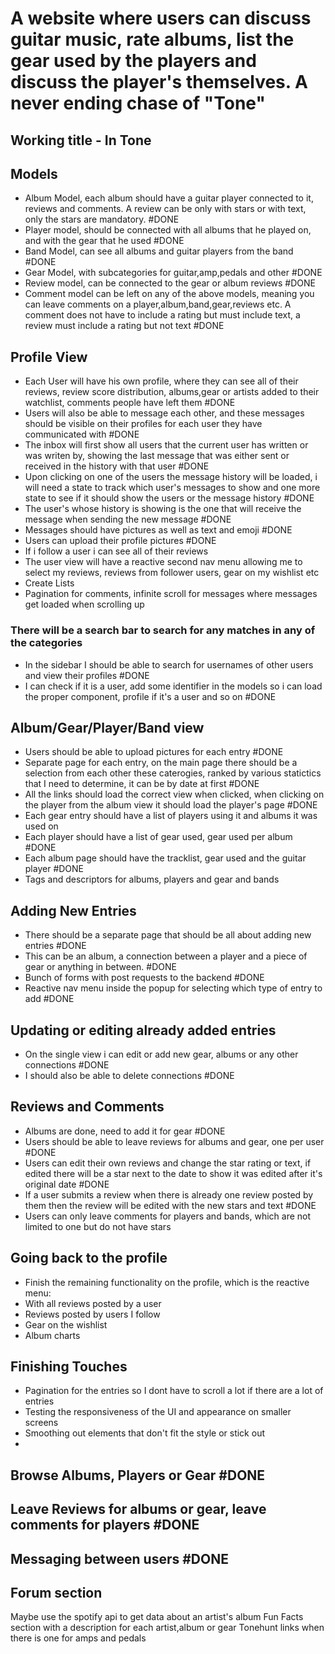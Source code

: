 
# A website where users can discuss guitar music, rate albums, list the gear used by the players and discuss the player's themselves. A never ending chase of "Tone"

## Working title - In Tone

## Models

- Album Model, each album should have a guitar player connected to it, reviews and comments. A review can be only with stars or with text, only the stars are mandatory. #DONE
- Player model, should be connected with all albums that he played on, and with the gear that he used #DONE
- Band Model, can see all albums and guitar players from the band #DONE
- Gear Model, with subcategories for guitar,amp,pedals and other #DONE
- Review model, can be connected to the gear or album reviews #DONE
- Comment model can be left on any of the above models, meaning you can leave comments on a player,album,band,gear,reviews etc. A comment does not have to include a rating but must include text, a review must include a rating but not text #DONE

## Profile View

- Each User will have his own profile, where they can see all of their reviews, review score distribution, albums,gear or artists added to their watchlist, comments people have left them #DONE
- Users will also be able to message each other, and these messages should be visible on their profiles for each user they have communicated with #DONE
- The inbox will first show all users that the current user has written or was writen by, showing the last message that was either sent or received in the history with that user #DONE
- Upon clicking on one of the users the message history will be loaded, i will need a state to track which user's messages to show and one more state to see if it should show the users or the message history #DONE
- The user's whose history is showing is the one that will receive the message when sending the new message #DONE
- Messages should have pictures as well as text and emoji #DONE
- Users can upload their profile pictures #DONE
- If i follow a user i can see all of their reviews
- The user view will have a reactive second nav menu allowing me to select my reviews, reviews from follower users, gear on my wishlist etc
- Create Lists
- Pagination for comments, infinite scroll for messages where messages get loaded when scrolling up

### There will be a search bar to search for any matches in any of the categories

- In the sidebar I should be able to search for usernames of other users and view their profiles #DONE
- I can check if it is a user, add some identifier in the models so i can load the proper component, profile if it's a user and so on #DONE

## Album/Gear/Player/Band view

- Users should be able to upload pictures for each entry #DONE 
- Separate page for each entry, on the main page there should be a selection from each other these caterogies, ranked by various statictics that I need to determine, it can be by date at first #DONE
- All the links should load the correct view when clicked, when clicking on the player from the album view it should load the player's page  #DONE
- Each gear entry should have a list of players using it and albums it was used on
- Each player should have a list of gear used, gear used per album #DONE 
- Each album page should have the tracklist, gear used and the guitar player #DONE 
- Tags and descriptors for albums, players and gear and bands

## Adding New Entries

- There should be a separate page that should be all about adding new entries #DONE 
- This can be an album, a connection between a player and a piece of gear or anything in between. #DONE 
- Bunch of forms with post requests to the backend #DONE 
- Reactive nav menu inside the popup for selecting which type of entry to add #DONE 

## Updating or editing already added entries
- On the single view i can edit or add new gear, albums or any other connections #DONE 
- I should also be able to delete connections #DONE 
## Reviews and Comments
- Albums are done, need to add it for gear #DONE 
- Users should be able to leave reviews for albums and gear, one per user #DONE 
- Users can edit their own reviews and change the star rating or text, if edited there will be a star next to the date to show it was edited after it's original date #DONE 
- If a user submits a review when there is already one review posted by them then the review will be edited with the new stars and text #DONE 
- Users can only leave comments for players and bands, which are not limited to one but do not have stars

## Going back to the profile
- Finish the remaining functionality on the profile, which is the reactive menu: 
- With all reviews posted by a user
- Reviews posted by users I follow 
- Gear on the wishlist 
- Album charts

## Finishing Touches
- Pagination for the entries so I dont have to scroll a lot if there are a lot of entries
- Testing the responsiveness of the UI and appearance on smaller screens
- Smoothing out elements that don't fit the style or stick out
- 
## Browse Albums, Players or Gear #DONE

## Leave Reviews for albums or gear, leave comments for players #DONE 

## Messaging between users #DONE

## Forum section

Maybe use the spotify api to get data about an artist's album
Fun Facts section with a description for each artist,album or gear
Tonehunt links when there is one for amps and pedals
